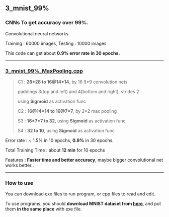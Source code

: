 ## 3_mnist_99%

### CNNs To get accuracy over 99%.

Convolutional neural networks.

Training : 60000 images, Testing : 10000 images 

This code can get about **0.9% error rate in 30 epochs.**

---

### [3_mnist_99%_MaxPooling.cpp](3_mnist_99%25_MaxPooling.cpp)

> C1 : **28\*28 to 16@14\*14**, by 16 9\*9 convolution nets
>
> paddings 3(top and left) and 4(bottom and right), strides 2
> 
> using **Sigmoid** as activation func
>
> C2 : **16@14\*14 to 16@7\*7**, by 2\*2 max pooling
>
> S3 : **16\*7\*7 to 32**, using **Sigmoid** as activation func
>
> S4 : **32 to 10**, using **Sigmoid** as activation func

Error rate : ~ 1.5% in 10 epochs, **0.9%** in 30 epochs.

Total Training Time : about **12 min** for 10 epochs

Features : **Faster time and better accuracy**, maybe bigger convolutional net works better..

---

### How to use

You can download exe files to run program, or cpp files to read and edit.

To use programs, you should **download MNIST dataset from [here](http://yann.lecun.com/exdb/mnist/)**, and put them **in the same place** with exe file.
